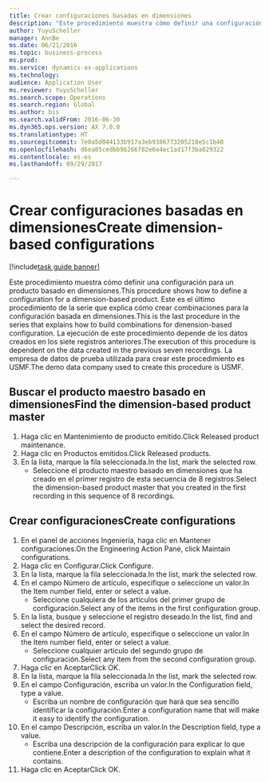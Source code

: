```yaml
--- 
title: Crear configuraciones basadas en dimensiones
description: "Este procedimiento muestra cómo definir una configuración para un producto basado en dimensiones."
author: YuyuScheller
manager: AnnBe
ms.date: 06/21/2016
ms.topic: business-process
ms.prod: 
ms.service: dynamics-ax-applications
ms.technology: 
audience: Application User
ms.reviewer: YuyuScheller
ms.search.scope: Operations
ms.search.region: Global
ms.author: bis
ms.search.validFrom: 2016-06-30
ms.dyn365.ops.version: AX 7.0.0
ms.translationtype: HT
ms.sourcegitcommit: 7e0a5d044133b917a3eb9386773205218e5c1b40
ms.openlocfilehash: d6ea85cedbb96266f82e0a4ec1ad17f3ba829322
ms.contentlocale: es-es
ms.lasthandoff: 09/29/2017

---
```

# <a name="create-dimension-based-configurations"></a><span data-ttu-id="0953d-103">Crear configuraciones basadas en dimensiones</span><span class="sxs-lookup"><span data-stu-id="0953d-103">Create dimension-based configurations</span></span>

[!include[task guide banner](../../includes/task-guide-banner.md)]

<span data-ttu-id="0953d-104">Este procedimiento muestra cómo definir una configuración para un producto basado en dimensiones.</span><span class="sxs-lookup"><span data-stu-id="0953d-104">This procedure shows how to define a configuration for a dimension-based product.</span></span> <span data-ttu-id="0953d-105">Este es el último procedimiento de la serie que explica cómo crear combinaciones para la configuración basada en dimensiones.</span><span class="sxs-lookup"><span data-stu-id="0953d-105">This is the last procedure in the series that explains how to build combinations for dimension-based configuration.</span></span> <span data-ttu-id="0953d-106">La ejecución de este procedimiento depende de los datos creados en los siete registros anteriores.</span><span class="sxs-lookup"><span data-stu-id="0953d-106">The execution of this procedure is dependent on the data created in the previous seven recordings.</span></span> <span data-ttu-id="0953d-107">La empresa de datos de prueba utilizada para crear este procedimiento es USMF.</span><span class="sxs-lookup"><span data-stu-id="0953d-107">The demo data company used to create this procedure is USMF.</span></span>


## <a name="find-the-dimension-based-product-master"></a><span data-ttu-id="0953d-108">Buscar el producto maestro basado en dimensiones</span><span class="sxs-lookup"><span data-stu-id="0953d-108">Find the dimension-based product master</span></span>
1. <span data-ttu-id="0953d-109">Haga clic en Mantenimiento de producto emitido.</span><span class="sxs-lookup"><span data-stu-id="0953d-109">Click Released product maintenance.</span></span>
2. <span data-ttu-id="0953d-110">Haga clic en Productos emitidos.</span><span class="sxs-lookup"><span data-stu-id="0953d-110">Click Released products.</span></span>
3. <span data-ttu-id="0953d-111">En la lista, marque la fila seleccionada.</span><span class="sxs-lookup"><span data-stu-id="0953d-111">In the list, mark the selected row.</span></span>
    * <span data-ttu-id="0953d-112">Seleccione el producto maestro basado en dimensiones que ha creado en el primer registro de esta secuencia de 8 registros.</span><span class="sxs-lookup"><span data-stu-id="0953d-112">Select the dimension-based product master that you created in the first recording in this sequence of 8 recordings.</span></span>  

## <a name="create-configurations"></a><span data-ttu-id="0953d-113">Crear configuraciones</span><span class="sxs-lookup"><span data-stu-id="0953d-113">Create configurations</span></span>
1. <span data-ttu-id="0953d-114">En el panel de acciones Ingeniería, haga clic en Mantener configuraciones.</span><span class="sxs-lookup"><span data-stu-id="0953d-114">On the Engineering Action Pane, click Maintain configurations.</span></span>
2. <span data-ttu-id="0953d-115">Haga clic en Configurar.</span><span class="sxs-lookup"><span data-stu-id="0953d-115">Click Configure.</span></span>
3. <span data-ttu-id="0953d-116">En la lista, marque la fila seleccionada.</span><span class="sxs-lookup"><span data-stu-id="0953d-116">In the list, mark the selected row.</span></span>
4. <span data-ttu-id="0953d-117">En el campo Número de artículo, especifique o seleccione un valor.</span><span class="sxs-lookup"><span data-stu-id="0953d-117">In the Item number field, enter or select a value.</span></span>
    * <span data-ttu-id="0953d-118">Seleccione cualquiera de los artículos del primer grupo de configuración.</span><span class="sxs-lookup"><span data-stu-id="0953d-118">Select any of the items in the first configuration group.</span></span>  
5. <span data-ttu-id="0953d-119">En la lista, busque y seleccione el registro deseado.</span><span class="sxs-lookup"><span data-stu-id="0953d-119">In the list, find and select the desired record.</span></span>
6. <span data-ttu-id="0953d-120">En el campo Número de artículo, especifique o seleccione un valor.</span><span class="sxs-lookup"><span data-stu-id="0953d-120">In the Item number field, enter or select a value.</span></span>
    * <span data-ttu-id="0953d-121">Seleccione cualquier artículo del segundo grupo de configuración.</span><span class="sxs-lookup"><span data-stu-id="0953d-121">Select any item from the second configuration group.</span></span>  
7. <span data-ttu-id="0953d-122">Haga clic en Aceptar</span><span class="sxs-lookup"><span data-stu-id="0953d-122">Click OK.</span></span>
8. <span data-ttu-id="0953d-123">En la lista, marque la fila seleccionada.</span><span class="sxs-lookup"><span data-stu-id="0953d-123">In the list, mark the selected row.</span></span>
9. <span data-ttu-id="0953d-124">En el campo Configuración, escriba un valor.</span><span class="sxs-lookup"><span data-stu-id="0953d-124">In the Configuration field, type a value.</span></span>
    * <span data-ttu-id="0953d-125">Escriba un nombre de configuración que hará que sea sencillo identificar la configuración.</span><span class="sxs-lookup"><span data-stu-id="0953d-125">Enter a configuration name that will make it easy to identify the configuration.</span></span>  
10. <span data-ttu-id="0953d-126">En el campo Descripción, escriba un valor.</span><span class="sxs-lookup"><span data-stu-id="0953d-126">In the Description field, type a value.</span></span>
    * <span data-ttu-id="0953d-127">Escriba una descripción de la configuración para explicar lo que contiene.</span><span class="sxs-lookup"><span data-stu-id="0953d-127">Enter a description of the configuration to explain what it contains.</span></span>  
11. <span data-ttu-id="0953d-128">Haga clic en Aceptar</span><span class="sxs-lookup"><span data-stu-id="0953d-128">Click OK.</span></span>


